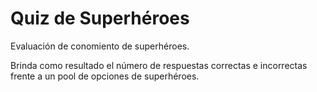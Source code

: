 # Quiz de Superhéroes

Evaluación de conomiento de superhéroes.

Brinda como resultado el número de respuestas correctas e incorrectas frente a un pool de opciones de superhéroes.
